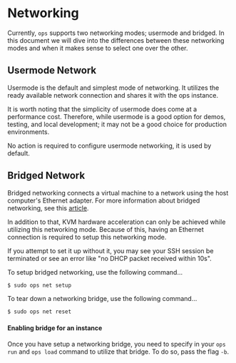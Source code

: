 Networking
==========

Currently, `ops` supports two networking modes; usermode and bridged. In this
document we will dive into the differences between these networking modes and
when it makes sense to select one over the other.

## Usermode Network
Usermode is the default and simplest mode of networking. It utilizes the ready
available network connection and shares it with the ops instance.

It is worth noting that the simplicity of usermode does come at a performance
cost. Therefore, while usermode is a good option for demos, testing, and local
development; it may not be a good choice for production environments.

No action is required to configure usermode networking, it is used by
default.

## Bridged Network
Bridged networking connects a virtual machine to a network using the host
computer's Ethernet adapter. For more information about bridged networking,
see this [article](https://en.wikipedia.org/wiki/Bridging_%28networking%29).

In addition to that, KVM hardware acceleration can only be achieved while
utilizing this networking mode. Because of this, having an Ethernet connection
is required to setup this networking mode. 

If you attempt to set it up without it, you may see your SSH session be
terminated or see an error like "no DHCP packet received within 10s".

To setup bridged networking, use the following command...

```sh
$ sudo ops net setup
```

To tear down a networking bridge, use the following command...

```sh
$ sudo ops net reset
```

#### Enabling bridge for an instance

Once you have setup a networking bridge, you need to specify in your `ops run`
and `ops load` command to utilize that bridge. To do so, pass the flag `-b`.
